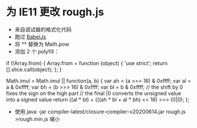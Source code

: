 # 为 IE11 更改 rough.js

- 来自调试器的格式化代码
- 跑过 [BabelJs](https://babeljs.io/repl/#?browsers=defaults%2C%20not%20ie%2011%2C%20not%20ie_mob%2011&build=&builtIns=false&spec=false&loose=false&code_lz=DYUwLgBAtgngymATgSwHYHMIF4ICIDqAFgIZggBuIiuA3AFCiSwIoYCCiixM2EHXMAHQAzRAHsoEABTMkadAEp6AYzGoAzmNCDgYzDPhz2nbkvLFEEcQFd0hXsOuplYZGqkK6AbzoBIXNbqIBDqci60dH6Ozq5qEGBSYAA0ECAp6p6-Pr6-yMLSkABkhfE6IBhghJlZfjmqGpAA2qgpYgC6vGkQxLwAsqSEggAKAJIQAPQQAIwAHAAMEABUISmWOP2VgqrqUsQKKfbrA4LqaLtKtb5gImKIAKLEyoSJ2AB8l9k5vvWhEI1d6g6ODA9C-V0acyB0mCAFoIKgFEsrBA4VJ1CiIGJEct7ABqeEpMCNKZQqSw-HYiB46TouFYpGWfFiS4AX2qLL8HKiThcblQqUSmU-P0gwWBELaSUu6PFJNBvkQ4GsiH5G0G6gAjogEmrBAAHMQAdzJEox6glKQATIj8bqDcaQMSOnDzSSrQpMlzfNFeXEdslUukUgi_MK1L8xJ0nRiiW7Lj1xZCMY7IVKvmtMUiiUn8T1lrHJZdDvDoy6nWmcsheOak3DUBbLspePZljWOviq63y5dgLxI8sq3CW915YqwMr-b2APx_KSd5FwvMQZSIybAFJSfvLjHDxCriDADoALnh1mAwE5kW9PNi_NQiRSAKFtRF8N411AFUI8ry0n5AB4IAAZkRMcJwgABCKZ5VfYtGgAOWsKAACMqEEXo2AADQAfTgNgADE7mwkZ4IAFTuABxO4ACV0kLL4qxwf46PlRhtxwOZ5WEW5pDYsUIE41IIEA1AaFSXFcWqT5vnDSAZXif56K-XtxTJCB8SmREAFJ4TaeVcnyKREDRFJ1wgZADg9D5LgM6QFiwBzuhM8zTI9KwlRVTFnIsg8LjBZQJNZWoORyMDPKbHTLWwHApkvbkYj5LyAyfUNajC_kUw6f8jk2KBiAAD0SC0QglRFilSU1XhywYoDObNJRKyEypKR0SWE6rBDywqC3SJ1moqtqqogXVavvHqSpJT0rx9W8nOS9JnzqWS3xwE02rhAtKTRU04UyxFUUymNSqRbb1oGto_IVDz-Xsxz-RnBYT35V4BIgGcpggE9LTi68EriYz5pWClUqWhpkRwYgH0DEJ9iLXhIcBhEK1yeHnJaeJYa-JsIbRx9LvS5EIMc-xyqrImcCbAAfSnpAgqQFnJ5FqcgsQofUPHEWZqQ6YZ4mIGZiDWYDdGQDcrmecgxyqwF1n2fiYMxZpiXGappXZcfBWPSs3wvRmxLnhSmpQd-fkmLmFJU0uSMOpsVAABM0UEEgnmVEA2AwUB1IgABOOZLsjcqEi6dGsRg5aEwgPX3GSqTG2W-TGkEJOwD06UJUEAArMQzlwJJcERRnzXUMovwxElM-z-9c_ziByuLvVAmeRo22KluSQu_TX1Nv5U4Ywz0Trkv0EqCAXutaywTYyAcBAJ3HkIV2KOIPV9KuYTXvKl4cAAFiRWfQnEABrEB8GQO3Kn2eI-mOLqocETTV9fa2e9X7jLCkKfeEEyBAOLz9h_sHCaC8QJLVByNJY2opqyNBTsjL43dzSQA0r3MEv41odEZvWSaNkjZghkmDaew0b5nFag1LBHccG-DEPqRuUhKEQK-DAUaJ5kiUN8EwgqJ4RoFXQcGPqcCvj5RYdFGe0YZyHSeg2PBlZ1C6D1CAE8Uh6y1gqk1CYf5SznTAV8NkOCQo6Jsmg6hmhtRSChqLN4pQmFoHXrPax90UQfRYYIexo9UguNGm9aYn1Sj5VsYIPxM4YRON8W42egTvHOI4X4hyM8PEFS8Y9Ao8S_G7RSfuXUxBkL-hScmdJl9BZDwvu5ccnlRI2TYhHRoSl0x9nTvY1-PEpBiWIEU-wzNqH_0qDQbRDCjFtO0bgye4Ar44GCavHIb9eIjP4oJYIgFOnlAAbXEodMxCKQ8TYl6e4xIgFAaM1IEyqEnD1MAZAygQD00JF7TSNx7jzy3u8aRDCcitIbuoZ4bCXk5HUCeRAAivggDtugBR8Q2G6OkRCsE-i-7SAjq04QyBgBkABpYum1wgUgtydlKwHoUitJMQkcxiIsAvQxcC8JIj3GYspQ9HxiRBA0oCXkpl-UMnHCyTk1lLKKUBLxd0NpbjNKUKmR_EZhDv7r1aV078V9cQ4HHs8thr5-JIOmEc2yakhrSqWcU5CipiCHw1a-eSxAYFtEZRSgFORn5mpABamlGrUA0I-VIRobDfCNF1LbB2xc2WrBqXgr1xwfWbj5QGthF1KEwtCupYE-K7kPCeGpUlOCXmz25XE7l-JIDLAzby5AsixDyL0domFMKCaoGCmSBao5rqZk3kHYMKQYRYhSFHe8AIFa1Gkk_Xg1T9Kzzfkm5408XrUPec8JOggwD8oSGIIMwMcgsl2M2lEWJL7EEvN8YAxB1DomQCDfBB9rAuFuIKHtlxKiFqdiAYA8iMxgGCrURF54hhaBgOgaOeNL3pnrde4u2FX3AHfcAT937UjslqEBpFIGP1frGhrEIvAoKx2UiM7uo68b6TQRkCeWNlqqsIDe-oqAQC8gwAAGTQCAf0CtV7d2dfUZQpAyRgIrfWiBYAYDyJPLgYDcBj5gCeLnGyxbfnxGI8XRU9sqDUbIzsEW7Hn2hXKHbOTNG6OQd_ZA5DTEUHeiaV3TE-RZ0hBdVO5OUnb33rQnbMQ1hkKgHkyAAA8nqRTEpirKLaOWEsJJvNOj86LS6V1Sn8nUCp_BZGKPoBc1pvD4C45g27gOy4uHBUvWFWCUVbFn7AMjL_NpYkxCgJsgw18EdzSRiAQZyshlLl7HXiBZcahXCoGsCACZr4MzN0aO0YqZr24TLQZcvcbiQJpsoSq981n1CnOQGAVzqARioBRUEX0GgoY7Moc6ydUhp2iz0TZDj4X4RRdqnbd9aAwCrdA-BxD2mkt_rO49k0kJTT4lIcdSYloNyZWjF9oLk11GKp1rUebZylsrbW1QDbt4tNYh08eyAEduGFQAKwpHvnvTceKbJwQM7ljDX8xIAVKDKsnZWvgQNfIxBSqBA3fHfI0JRNztIU91YQOraDjI-WUNjpOG7ys4NfIQnY_PWjFXWZNEbhlZ1TekSazobqAzrMhBda13dLkwKl-3ULXx0QvR6OVZ63QVlUgs3QpV0jfAGhuyw61dtC1gGIM4UFkXIWDJjeW9LhlBgyqFWA2nhHmwnFuESmOljrjO9CG7i5eTY-u_dwoTqy9HmlHt2tg3aDHvTvVxdfmNN97EeEAkS-eehd9SL-4g0eoPCPkFTizSJTwIAc6mfa7a27vwYg_SGc_XjwvxssrpiBfBeMr120JnVS6vE6gRxXZ68_5c7Lkv-VEAwfPf8stVL5p7W9WCMgurVxrOXa77d1A92ENQwRBbt5tCQzQpsgTLdBiXtt7P53yul_r998RAPu0D4tUipiFMoLuvutuCAPlGQPbAekesBn_o9kdtvmFp_jejBm-r3sgSkBBH7KAX4OAXuuiL2NAbAXbPAbgogdgcSsjqPpJhgdQWBjfjHHAt3K5shBnORtcMQcgOgPeOViyBrCLngs7AvIqO7OgKACeLPGIa7JIZ7PiL7CdpjF8M_O3pgXBswRBgiPpATMXOJtWIIOJlsGoCxvOsYR5pfJ7uDrYUQZAdYEeiKIgKemAOegrqge3oQHeg-u-FFkwQ9rQagfQVhkJDgBwVwS4IILwfwdbuAkIYGPhnUMqJQAgCAHqAAMIOZrYnjbxwJyESEeygrmwv4OZ2AKYSaxQ6Ieh6H_rWb2ZgDqDLbxbOQoG2G-ANFNGoAtEBiJZDLGb6b6R5ZGEFEgBLwrxWzrwLCbzPy7ytgnBIBiDHynznxVCtDXy5Q8ILoQD3yhaVJGHAb4AgB8GEAgjxhTEW67BGEHxLEnxnwjy_ahY9Z9jqLbz6SiqwQmYYxJEo4HKXJrE4L06QCTALqi4bGDAXJIpzj7TTACIqRXxwhNjLCgl4LWC8BSCEBeY5hUhBZqK_YYiRiTB5E4L5AdSjQYleZug4kBay42Tz4HKSqATKBiRgDU406i6h44D5D4i9g5pIgomiGzY3reG2aICCBcD2yubCDCBBBgCnyVDURu4gpSBolwj_IQBon4jqkZAApAnWYikPrilu52xSkyngDymECKkYCXLkjqlH5WALQArYwMHFwGloR3pnIeb_EpA-TED4q1o4J7a0LTrKCWF9HLpBQf6eRcY8agr8awaCbgAiZwLiZPSRm2FgEQHojCBOGyQuFnoAxoY5BeE-FUB-ERmTKwZIFBH9HxzNjEq1FnYxm8Z4ACZCbJliYeYsL1F7reF2wuatHKYVkdG9lAoDm9FFm_EIKCB2y9mmmykXEziunzyLzLyLkQBzHmY3HLH3H2AnjLkuyKjjE-LFyzkfLzngAplGFnmEDHmAQLBLlzyHljFrn3leKbnFzbl3GrEnlPniEvl6i_k3njFwKz6Nlt6JoPJjo_HPEzyCgCLFi6jCC6DnqWCTBs5Mj454L05GRew1ZUgnT8iYX7iWirxsTOn1Rwks5ygj6VQHimibwUV-bwn1QG6vhokdSkBu5mLACaLKDV7oW8UqL8VNQG70kSosnryyqsmSQiE75gyqqEV4WqFggZj2ktCUJwQiXthCTLC6jbAqk2jmRIj6ViA7DWCXz8VtRfYmXHCnD3gWVezzi6j2WGVM6-DwmNDaVeyWB6XHAGWOUdi2WbABWWWA7Ih-WbCuWBXGWRXqhnAWUn4P6urTolmikzkOZOYgAubuY7CYmpjUkNRCVFV-YZBlqsiboEE7rEEQB6i5kND5luGFnI5pW-HAj-FVk0Exx0F1lxKjF3mvQzibn7yLE7k_kyF_mrl6hsGdCCAABefBc1xA6AF5P8g1yGE1C16AS1K10pspV5OAoR_EER3B0R-6fBAhYIXgCRaQclXw_Vy8-5XsVa0KNRlwBMzZcZbZSZhAomYIqZLp81i1y1LR2xSm6Z-iW1O1PRi6T-tZYMz8aWUZ_I1ww6UFbwMF4cKus6AiGY3q2RDsPQ6FUUrYb1wykAxYlFgJ1FdW-VHQL0yADFJQGJNNPpLOTUj8y0zpmSyeZijNZ0mJIO6FjNKidNZNXw4lpOV8gEiALJbJqBum_EJNV8rYAKEcytLwGklI7MlCeNdlWoCQytdoRozk1oKlDE_adNXswQcVphOwK4Bw4VNtRCUVZwK47lnlVtuYwVEJZlUgDthVXsS4LlbtCg7lHFfwItOlvlLtvt9tXsuoowrxl8_N0dPtJwbtCdxwSdRJYdEyE6wZVmwppZYp9mjmzmNGuVc4xUqdKQ1gxU9dVJSMOxRdrpJdGV5d2VldHmKpDdzFxUvFTd2s7-y6l8zIFZYBy0dsvA11oI9h6I6A9VJ6BZF6nhc2IAQK5Z7RZGMBHgyOBM7eQQm9M4UgJNywQEH0QCtcBQ69m9HUyAUAZ4Ug28MwloAA7FMISLfXbFrKDksOfSEt6saRIHvRPYQctL0DPbUGwCeG_RWMQLAxWBkSeAAGwVjKCoMVgAASJ4n9tQhAuDFYlGX0FYwAJDtQvQ5DOQUAVDvgAAirkRWBqIw7UHACwz8uw74KRLQ2ALQwAGqEO1DkCCM5AABaJ4JROQc1EjnI9A8Um2EAh8QRnwB9M6sZVKIAP0HaEAyEq9YYCl_aNS8kHaq9CtM2OAZGhofAJgMAjS78EyuAuAkswIPSgJ8uaewmzw4wAAem6hAAADpgD-OID-MtBtCSTjBuSELXDqCOYHxSDUQgDoB3D5R6iCAAAkUwAyEyd6QQ5k7jeUnjUgPjbqxAbAygGRhAWDwAlGUAvQGodD6gCApE5AfDc1ojF0kTiIjos8MqUIDC3GLZkjYIZAMBJ4iTyTqTGTVROi1ywIJwcTSACTSTKTaTmT2TNkuTmjV1bjtM1whTyaJTbqMIuIbQU4EIMI3s4TUg_jggFzVziwCgU4lMjQJzZztz9z4TCgbqIAdwvmbz5zcwlzXzU4CgXTrenkSNYIPTbS_TlCgzoKeD0iozvDeATj-IeoFgQQ-EugrGEzqz0z3uczpQsT2SSz-LUz6zMq5Vql9aMLfTUDeCCLtDXwKLfGuAJ2j4rIgorEJOOAuAAAQq5gACJ_U2pfzIxVaD5cRNJiQQRKN-mb5KCTlsQZicTJa_CE44aGSCsitOOxJLoK1oK4C9BOOMytIosW64BQBmuOQWtkGgT1q6MmvmxzDosYyryla4irB9CND2swFkLwwzpkHpm-BbOKOrrTAAHgzDTNBD6bgSQ-vrB-vBsBvBhBsouhZoJrI-XL4DKIiVDiBWOWMQB3CcDnq4BDADAQCzmu6pCybT0fIR75zvFNKfw4BiCSULI-Vy2yXsnyW_D8SII86GTys1pRsFuEBFvwggBWNlviDGSVsWDECSCoBiCo6ngoRUB8bPVezVzW2puzqryYkB5c5Qi4izwouhvGsdZbvUCSzxCxliD5C9BxuTvTslvzsVsCvECNtJNQDlCovuu6GY0EKMtgjHwwBPQCK1sINUgnaryzz7Y42Zgb7qlSvtApAmv6t3SXHdy4CUb5xYc2tUr8ibz4fAD5wQ1pR0taM3iJQwB6O1B8QSvSisfwLsfiuL4vhY2DEvpGayQ_GQd_JwKwcniECshfFmbqCGiLZPDSB7h0F7rBDYdHg2TJWfI7N4LCd4CmswdcUniJxJzc4qEpDMQhBQiEBmchyWerz6ogCGqdzKd4A2tqfQtxo4kFXogb6C0NQadxEK2-A6fYf6eu6GcAhtCmcrTQzPzqB2cGpGqNjOcEe4BudfD-d3U5DBeEehdwdGdOyRevVmcRfNjxcOeJdYzJeUdpc5BH6HWtwee-cJr7aZdBcgBQd4A5c4Jid_ARcqFleOdJd5O4AZGpfqdW6tfBeje5eGfTomdFdhE4nbwNTySYkY51b2eDeVfDfKBjf9sEZgeHVp71634kovT8iRReJqrojCJfYG4ZdacQftd8bTfdcGdgoLeqqNDLfpAs7rcDeHyhssbDd0N7fpcTePdfDBeg8zd_BzeFfVGPjNiNCWgrfI9AQbcJdOfDcahg9DK_GEI1Tp6neWIXeb5Xdew3dyqQarwPf7dQ_Pd4Aw9vdhcfeI-LdEio-_figY8A9A_JdsB4--B0-BfBeC-w_5fzfs_8Rrdo_1coOY_lfY8qfEBC91c4nre_c-eNAK_Ne0KTeM-4Di8s95d02O1UmYlc84kY-O0_fQyAj9c2SbcVd1DJdYNC8i_49tcde4Du8S_w9Rcy8SgA_K94C_U1dhuNeDYQ_09ZeG9-8m_hcI-j0h9Dcqd8Me8x-i-G8Z_-_GfJ86zWHI-Qip_bcqfkBC_ef1cFWe8MLBe5-J9_AO-vWl-u_DdwCZ8teQ9x8-8d958FeB_I9W-reNC89O9Y9p94DqB48h6HeW55QnfCxndviXczjXc-Jqqiy09Z9e_Bd9-N9Pqfcs7D8s5j9gjO_8_DekSd_6_d_e98bX_99S-j1I_V9y-FWt_fDJdgBq9R9edR9Ula-OCYLo_0b7mdm-1RT_sDxU6iM8e0AvAHNRv6uoDePvWARLwL5shX-BIPTJiCiyv46Of0fkFACY6K1DGvLOSLwEcbIxu4wzKhJx2F70C1WyMYsLQPpzqtJkAnBoEJ0Z4C4bIPXC8Doik6TkZOcnewP7WDwj5kuprCPmGx35e97-unMVmCB675dDwpaazq0ChBmQ_WAaXgMAAmTO9H4yXUbjIKQ6387-CgkbkoK-AqDp0agvBJgOi68U7ez8XiprwIo4BeKVvenLxTP7n8J-_kZLoR1MFyCXk2XawTkFsFJx7BC3ZoJoL0EGCAhZfPAO7xkHdxiqjeLvhYPCEAoVBNnUtIkKV6SDhuGfGQa4OKhmDkBeCMIYby67SI8hmggoTgkMHFCVOHfCPgwnbYCQ1apOHBFYKpTohmYuADvgMK8Rbw3w-INnEOE3QvFJh-FZAG5EUSEJ0YEcNtLXnMGx8e-L3CISOVZ665ugE-GIez2LAZDjKngvzOkJR4NRyhfgr4Bf2fyBCr-QvCrMtH2HEAtBEyVVvQKxi9C8EuAUHqMKGHX9RhJ9DMERT_A7hLKsw6QPMMWEKdeA6MZ0qHA5JgwI64IjWpYDrD7ggIAKUkqh3J7LB_aBJbEQCkArAgvYGImMCSMoTT0IYFIk6E2EXDYicmoQyhFNx2EqDrA7aFINNRraEh8UBfQvgcF4Dql6cAuaLmrnhiFDDUJ2VoUz2eEojfg-wuWIq0QBaCUgzpdESdEgBYj1EOIjUtCI1q0hMQJIyOPDHpGEidR3QU0WSORD4gjRGIcbJMCAgsishmwywa93qHvcvKddbkbVX9JWBBRjgymmzRwByxu4irZ-LLWaEJdZRjwlToLw6GKjIAhCTJNkg_ilQAU8kNMTsEHqa5KEEcLwe5QzC-D3KJw77u5R8GNBNe02PQTrxPxoJbo5I5mE2JhjrCqh2Qw3p6LwQNDMQPpDUf2OXBBiK8vAHyM_GZI4Jw2ueZxsZQ6QziVwiuPBEMCUStBBx4o3ogGPVJVBIKyaKQCYw8LVC2ElQzTjbltzsjrUuwuDofy9zRp-U3cMcbwGUDHY8E9wkem3xgFC9ZBbowLpYLQE0jvRw49NhDHWI4BEAobeSE-OHIExtmusejnEGNCAxEsKjetDAnToGUMgyYdOq5R1Iq1Y6Gde8BhJsq210JYdAgQo2XGIS102xVUQcDXGLRfi8JFUiKJSCJ0xgywNEpMFmB-x5Q5gSwNYHIFmj9MyMW0bQNpHdDLgmADiMjEgbcd6s0gFcI0F5F2wUg6AFiVCAnG1dgAQQZHPsPtS8AEJSGGEMAEvjNxgwUIY0OGJbTGTO4y0DMC8BdAkU4EzpNSLqN-xDERkEdGOmhRhH8kjKSJbcOhSXB7B9IaJLLJcQjouUDahldYosBwBcjzcsUjUk8WWh4itwApLLuaOWB-kneDgJEIfAxD5Blg_kxkYowZAMg4EPALkkiGKlex8pywLyXAkkCrRDgUsLxMEh8Qt5bamoUxDmKkDIR1EMAcWr4EknQB-S1U9RD0EmHXdHJw0XgJIGWAwglw3kyMJMPUozTbRmSVypi0QDYtcWRKFycNH3B7AZ0YgfCMgHyhAopA3sLWCkDEmbSzg203aWIFYxmJ-QcIXoEdNTxuEzpF0h2NdLnTrxMAm8DadnTGBwg9QRfQCEDOZp3TQZGIH-jyIuLAzeARtOGRi0vjT03ym8MSajM2BJ18QCM4yuVEAovRp6yMmEAqnTqjACkVYcqNPReiAVsZKISmbbWplRY2I-UnANPXBk_hDIvUw-IiCyyWgFgrMsYJxPmCTkxcvAZSZs2rD5EER-kMSbTJKD0zaqXiQChpGFlUyxZ0weYEiBCQazpgWs0Weoi4lIhgk7aXgMuPkiYAmQaEv2oTO7iQNvaXUs4ITK6BWc-xBwh0t0Jch_BlJ8sCAKpOGhRphynMmthiAmK6Z-pHUAyhDORiVS8JW0lSk1LwkGUEZlwGJEnLdkqVyA4JGdNxXym51kYrmXgLvGdFjTlg5AZGHADLl6ikQS4auZcEoz9pkoNSUiK3K9ilzlgMAJHnCFrnLBkINSMYExG84QBu5EAfKOm37lIgoANSNgP2nDEoI0EpEU0CzIgCUYdoEAVeQVVXltR15m8s6HvIagrgIW_IRoKRBSAjAUgbAC1MxlYzCBLo0kPERfKvk3y75ZhB-clLn5QtDM78FjoviEiARhAxWISBvkmyx96CxoYQIpGKgwL7UzFc2r4G7jQL_gNyXzAVXgXoLEFAiZ-KgvtKo84FaC-0b5ipLWSbI1wfbH1i84XDAsVJcfJiCdChzhyaBTyNeJCiT0wYWclRsaVWonh9xP6VAgTHwA1khCaUXhXtXNKLZLSSpUFAIvt6TkCYdwcxAtGCgVgPSyAL0vwrgk4EgYIcSWbx23m4wTR4FTyCMBUVezjp4mcAGotqBl0sqOVLspHB0UWLLJJo_evWjmquKqJuBfAhPTka_QFG5AbxdgKRy4IPqV6WMnxkxaVAlBANLxZRNCVQZwc8jWaK5lcX0SBiBQGvNUlTyU5ag04seAYoRpkDLg9JWZEvhEhr5xIkkTEFbmnQJLYFBVIkAgqpItLsFzS4hdMFIUrchp0Ei3AXRSpJxGlb07pcVCJCjKaSDUeqOMspK9KVKn1aJQMGsEA1x6w5fRATCigGsHEwSmZZ0o-xtLcS0y4HL0s-gtUoleAGJb9WRgA0QCYDVJYlDgAhL9FR6AmPIraLSQCY6SgMHgUEU6w3UlwXSTUlQn4g5YB-QFddyR74hGcyMXSc9QR7XCpoDyuIJRmUbMcRk8kdJlDA-iEiPo-IQQMrVng2ByitGHCVvwKWjtZ4seLJKAF6BnhXALAW4sUpNi8AsVAYLJhjhOh4qdiloQleKTKKEAKil8fcRIIHYL5x5nBU6jEUuo04EiR7TZkaXtgSBkAc1MsjgHIDZxp65sElhvTJnM194uq98CcENVa1V40E7liFn0jyRi498hIHDQ2WcZIlLZXAFcriVOKbCHC6aDoqMWITMlu-fOd1MNraysJUUqQMbQQmg53QWdTYPaDUi_Z3QJFLClxzwm3wbVKREAGkUyLZFeiWwdNZmqyJOBgSScqKcLL9hIgkY5xdeaxPUSdt0VkAPWpsE5QvBHizA_OU2uCCPEw4YMenJfXMzKB01Z0sAO1nQB1ozsjIHACIpjo-QcJeICdSzQHCOlkcaAZQIqAA45EDh71IRA6XeodcJO9ywJbNHMWJKn8-jJUdRKhAaglEggZdausA78joYzqRAFPPhDile5sJF9TepABrrc0pbA7J_V_WCA8i76nCSBsuhfCcAFETcMGDPBmQMgvM2mKeULQ0qQAdK5FMgEZXHxmVTQIAjgEvXOpP136-9cHHFLPrH1b6jlRbEdLm4INUG08OeADK1JQJphZwKxj2B4DHVgKUIA_VIBAoL8EmbKWoS9K8MfizLS5cspTJOKwJI9T1civ5BsBnlq472VuJ9J-qwYFFZGPCS6x1qDRnFdMeiBbVlK216Y_kJ2tqCak51ggOYDio1IqbLZG-ERZZus3CAVNAk20elLEnEAZW9jNWfeR6RqyN8uMwYKMFukedAtwwEYPKG5lqyx4wa5GVJIjlVrQZl0V8CNLC051zIuaxAKkTIBZrC10k_OeSUwDxrpAUWiGaDhUrhz8IYagcQeF9GRweRt0lIP-oWHwbuYyAGckhqyqoaGVo1D5RqxTG8AqtvQGrWZHinOb_RfI6YIICxzmRQsh8epcnGSWsL-QlgTePYBnDzb9sDS_2qZA1Few0SxEv2vHIPBexCp2c-8MdoWET4vF4osyE2HxAHa05Dsy-LyTNGuz7whMhYYiBPCbbzB0kYtHxjORkZSIYgJQSoNu0I8xFqBAHXgCB0gAQdYO70fdoNGHadgx217WdpDoXbSJo9VQtJFE0urxNVsJxYD33XaNsIaK3TAnGXnuNqWPVFLLNS6hWl7MUACoqtRry0C6B8zfJbCk3BuIt8ECeuBsK94w7rWYgSgBEJUF7KdKIipTISDmVexZdeMDAWJTbYjII4wCHoAshaT7IhdHYwLqLrh0I6JeRId4Z9ggBK7IM8us3dZQt0rjIMKu6jqpibJOqvqVZInYJokweqyJs0DIpTuW3OLCBNZaSGxHkio0Ey3GT2EMNGIRBedEEO2M3ELwiDPGNIUVckNwBQ1lqn4hPYCBrxSAc9UIEtsoDYwG5fALQ-MXgBXVmV1AMIEgJ42z2J689BehEbOwPAl7pRLvd8XgE6IN7c9XMZvRY1b3WB29MYooRXtwA3kgUvejoP3sb2D6rGwgEfS-KSFd6M9wNdAEZJozT6m9c-mdlY3ryWrR9W3dPTHoj7qZhAxAelTIPki4AY9t0xvbPtz3z7zIJe0NgTAL3VougbKEQJ1W0LIEkVB6xKMKxIEB7rgEpFnSqrLJcwwDwDWqKqrBGt70ADKI-tPRbFzpFVEB-A4IB3rl4fdiUZRcet4DZZkJZ2aTAKoqLlqTowBjCYSPJBmYc0AB7RiIsQlEH6JSiqQDCADC-q8DcQBJUhjcXUSUMxBnjmDAzA9AZw1CalV1vpXobetZ088D4kkOdbaVMhjDbdXuq8BqICmr2b8sggPwKVCnR1mdm_AiHfg9OLQ8esU26G8C-MetL7RY0JAFhPB_kBYf4M-KlNqmzVvnNjVWi5Y1oaNYMFjXkh0Y1oZGPTkimmIqgAk50tBBfCjj14parxCEirAvQMccwB8jsV3gngYQlmqzSg3yMzAkQVYDSASqAhlGgIbxbTfCWoRM7YDbOyRZABbGsQkQvYZYFMHSNuISYzNeElWE4ncTTDkACOr2HjWGacABKr2OMeWDAHkROQNiG5sEDIQjQ8gfkmnnyjM6JA9Rs0j-qmGQZQc6R5GGJOoSLHZOGAFY7UaVWs7SV7Oy0WaBIrpH5QtokRbyO2IB0xJIigOS8eS3LQRp1SfLatGX4iL4pnx5GOHI8CWIRFZkT46OvAgm5malgGcOgBj7_a9QfGKAOLpACI69haqXoA3jAXDQPAkO77UHKRPE7UT6JzE3lzVQQnFNAde0tSa9nu1go_KeE8SayHIm-MyEftVlvh2g6Dj3ow2WqjRBUikQ3JfExjOtpewdjFiZYKKZxOXwBTFomkMKZlMJ1cT09GyvaKUq7RKQsp3E2PLlPptbQBJpkz4kRNsnSTeATk-muN2XAVBCpyYcaLMwqn8QSjcUxqYhHamRTtU3E_aYJFKmNoOp7026bxMa1Rl0ps0S6b1NBnDTEbHHUKKDnOGIAbK_g54cgCpYUEQZV1DAixIy7x2OEmZbbpEVPhNcL6qhdLsV15nL4BZ3M8Wcuj0l8sJWdeB-C5wlZ9kmZpuESAGzYkizVGzsz0orO1mQJjkZs6XCvqm4rc2ZrszWd7OD5wqPZmGBQmd3gRIN6MDrPRphiJnIN3B3BFkpHMAIblpSuSWzhegQL4avwWfHAgzC9q013J0iCcTAAVF9Igyk8fj1F1omJdonb0QWFmVTLk-bIVtv_JmREH185PESLsnlqz9fgYexSLTzXlN9W4TC_FNGFHnm7cK-YLpQFhUQx12ltWH7BADQYTQdKaFhSPaSmWOiswaC3C0LXwt-crhrcjCxgqIvYWmlzoCKiRYpGMX9wBF9pcgnCrEWWl_ZtUhRYIU9KuLtFjHvRdIuMX5dUlxC3Uu_EMJRdVp287ybAFDZpL3QE5UhcIU18rhfmM1Bj0Gyj8eljut8aNgtxbLHIvTLnGnt0zi5Vj6xy4_ulWqesd-illE7Dpow2mex3ow6PiGYNUbSEFZicqZfWW1Bw2QEUjmMOfNxF2TLnck3yaxNHL5dv5pk60BJOCaOTXJygN5ciFfnkrCkKZfLp0vHLCFhykq8VZMtMmiTllixgMoW3zUioH2fZT0pSsaXvzVJMqtCc8jj1YJhAiAJessOWLVglkJepAHpy_HGwhjDTbwAc0zaqgGIatW5JfATmRFirBa-6cEDexKDqOj-FSJSBrXLIlPCY9teRJYSzgvYAM4ub_nTJ61CQ5EIBDS1jAeSGIRzWJHHXfFgiy0QhI0EOtUgjK6le2TsD3AHXI2G15DHbPe1GQ866WK3Ch1DLIcltBMBG7Ql-tg2Abu7Xa69qesTHOV9Uy-H9fBtjytwWOva5qZNn4q8buKEsyjazOE2Mb-K72IUeWD8gsbPlAm-jeOuM3mbmYKG69r3A03VrnNza6dbfBs3KbDIDm-taMpjytrlc87WTZ2JU2BbJk8UcgEK59WFGVWoa9RJGtUgVNY19iObn8t_rbNPYQ8x5SFueyFhEpxmztae3x0AzoN62zLZOvy3SbJU2dNdfpIRxmS5uHFLLWNvAhEQwAK2ypttti2Hb5wZ2-HdBV4Vzr94PYNdYJih2qFgN3ayDYhu82FbKt0yBOfTtR3M7xNhO9DZLOQazIa5syE4ZSWAG4gGcbQ7rZ9lVBDbE1mpM6UaBE81jdRq4w0Zrz_qMSDl7u85d7vMwW8-KvwWxE8raqS-AxnTZbikMqG0NahpIz4lIr8dALkAPEYJHyCAR-JkcfZK2PyAzh2t5pzK_FY_O2nvRiAYqNffbgmmTwJ9v7RabF0X2bBV983SIu0qWRVgc5_2sVCqCEnTI_aFaXbv4rCAGoaxY26A8aDgPLIDUR-x2Liu4BlLOV1S2_axMVmwHEDy-HSb_uwP_rWvaB_g8gfgjP7MD7B6ZAHpMKmT3V_kIehrvaN4IIBgmPlxTiJnRG_ugmOGqausXMoUa20McB8OaJSE7oRM3QwyWG3u4HDp8K1tbF34CYHDmOAJOfhmJ6oyYY6ISLbDqO1EU04R9Xk0d6PJo-4cpEuZ6sFaeE2qkaGcH_UboUgijlIFgzzOtBtYmt2aI4-3MkHwI2Z7Eu9lYusUkQcsAsJKaCsbR9HFnRM3w2eWpnMwdV5mFCzQTvLbLvxaC_aUth4Ju4PF7pbgpZwiWBEEcTJ7cI8ojIMwkVlm1vOVpaPFwwfF_EsFAlkURkxYUp_5lYsVPNE6l49rU6pD1PxrvAJpwXgxDK0zUKiNsKvE7A4BkA3To23080SDPNEroOrMjc6fijLAgEZWfCPGeXx7ATJS4sWADqMh4OOiYlMviw04DMnM93nYsi_BJOriHbfrIKlqxJsgYERhIBw9VG_0wp5UGK-GRhThsvnoWGKwU-YX6Itm9OllWMaxzqccnXsNJ4xvYvIJ5Z4oXJ4Yihf4gbeI-XgI45okUg4E8JRx8puxc2QI6jj62wrDgR4jHHt20lzZFtGOPRtVL5QRi73ENaKQ-kSJzoOXB-i7YDUbVXLDWFsuA5vI-Kerco1Awwl7RXiUptoe4CGH3qgVpw_rSYQoY2qvc5UEEWuPEoirnW9E9WE5Kakj6RSK2vFDGiaKsxkZGwORgxGvNt16LqRbJzL5qlEkOGr2k5IQBxHEyhqFuNCzBAGalxenF0E1FI360zz6Em4gcRSBNXSGZHf-pWGXwI3HLvRfijhG7BBUzMfzpnf85VBKqMr_qwAClzEvAe-DNqQmz30zB51aCq8ARRs9RVrsVBQMAXohtdIQNktJEicBgmnYK7tFBPrQDwSgRudaoq_RjarnUMqBaD4heqcLfgAAaUoFrsyMse-ehAAACqY1xqu4UnLt5z9l-5FO5gRzgdqGBURy5sdlIssFQ5B0lSIzuFLGMAF7n5L1r4wABidI26zgRfkVilQG998GtP3mKiEjJyQOsWzDqTwW1iF_5DzU5aC16672GS4j0wBpCYfFcoqGsGHFjidgVFhbIJwIe3YRRbI9vCRb3VMP4xbI3h7yvnkGjRHz8x8kI-OI4Eme3alsfI82QUDv7kfBIGQg0Z4ItGMgHbDgDkB0AVbSoBJigiidlDKG1Q3e70PCf1AyG7rbIaPggB5DZDPQ6yC_okY1AiKEaY0cpgfA5V1meoOp8sK7vG09REABfvpU7u-QYe6zNhCFi6e1PfBAzxZ-Hr6I48rgJsJYzgC6rQGQyLh8cGQpiBz0QDC42CeWBn1gI2WdotZ9MafL_0XiE6lEWlUBdrqKn08iZ63dLY9QCOQkESY3epezPGXiz1FmwgOxtz3njjYbhIAtlWEYIWUhJmCBxPA0xaBHE9WZg5fTP27_L-GCd0eUaMDdk5_k6s-swZjpjlGlZ4di4A4ducP4LsrcPYCk7ib9jS4CVKgBevoLjdsCAG945Lz01gnLwCeVDXgpfuOFD_vPBJO-0TEHBECoEQgqgY4KoNJCrxMwqLvyUeFTZDqy4BNAZyO2DhwhjHfgACAWD8EBnBil9sFO6iXCOB-0I_dYPocsN4FRfkZx078qBD9dSQONCY3xUIt6KKTf0OS2jRV6RW9fWwY_XjAoN_Nq9ZA0xYUiMYr2BwJ6cR6pDNLe1ZHfgM2iY1h97PjfeBUAmSPW0UC70F6f0MaW2GXAATJi4CLSgYgXE1WArc4ZdomGy0nBBkfzwP3e1s4_cauPfGxN6FlfwLE5PCPi3Er7nDC-UOaPqQLgDx9BBsf834csoGQCIBwClyY9Sc_ULWYLfjvmb-GO1_1pjEFX_iLgFt_2_QAk3tZfojh0WB-PR1E55Z5J9sZTFI3jAmN7D-IAI_k3xoN8twL_qMgvSqLBYGL063NxQh0a4T7MNClAMrMAEv5G2-TxeA8m_P0pt8UubDvuFUmL99Z86t2fX3qlO1u58A_ekyYmNrX5m8hwAx1h5raXrFLi_-Wkv2JRqKtyKcHhmkvJrTeeDvLYaimt56By8PxpqaM8SZ9zQ5R6bytVFXTYpnK2PwPODmqzdVNWAvaL_B2K_8sDMg7Zyac99KZMilF0lZWBo3zYiHM1-nWJdmolp4yEWnSQYgoUv_5wym8BHTaqeIk9ZsUy0LaJ7iYAfuBik2Vhmrge2ajBwW2HAhvYHIe9j_BckklBvhladsBObUg_kqZT-gKdF7CtGCtl7YG47-mQFewFAf5R-0j8mzQvWUNo_IlmpAVQrW2JZn7oBy8_sugN2AYl9px-GWvD6MwiPiUDL-H8FWajeZvrn6TeatktpoBwev1qnOG3qLAzUQkmJi8AqKhORM-jsMBgW4xcKYHSBFuBW6jwOAKeb485jBAB5u7yl_B9-eCPQQVucuEqaAQLWIWxGge-qWzlsi7AvJoB0AIEAU0xAJQDdAkAKAB7oKYlOwb0tVD_jFwLbP37pmngVICRWBrBhLtmUgEw6sUKQHkH8IEAIUGo8l8CUEXQpeiC6HiSuL1TD40iHrqjosyhzQioauuKrAI8yJzhfg4FrUoNBRUPag4OVKNYFjmvbnDaKQper8SI07lAwIxQyYEcg5BTDm2BDSEtK0EHIwCGqhRQRWJTggIfbNUE1BBjGGLmoGqP05MQfDudDXCyFr1yoWS4IggdKrFtcGoSuFniT4Wj4Hxb3BaqGRaLgATg8FjK1FrryMKqPIvLXemFkRZvBjFhiBvBHFnhYEWNwbxa26VxF2ApwbTl8HrBoluoh_B6yBJYoW7wRpYwhPwdPjBgVuDLjnBVvBiHMKC_m-Kw-L1Ic4oc7RhuDcqZBrYCCqpKomqrw73loAc-Awr97_ensDOA5BFOk-BEmOQX7oChb-t266-txPr7jm-2GsKm-_vumqTe6MH0T6IBoH_oaBB3FBal-ggJF46BNkKW76B4RFDC6GcGu9RihpgZvBshn3pz7mBMHjyGlmtCBToTkgoVbh-6jodYTihx8JKElAOQTKGKBLqtgQKhqisORXKaoVTqah2oebRpBTfhBBmYB9L6Guqa6MaGss6JJp5osqeIqCnIjwJcjjAoTOMDByTjPnDik6RLugXIxTBwb-MGQLmFYcMIAWHphxYZci4A4wGiAVh6AJN75h38hGAHEsGFaxIAbuPNgWAgHLaxhiv3mYHDh0gaBTXEvWgj5beOABBB0wn5A_QLYiKOYSJQg8KcBQAi4ecikAiUIBCaQCLoHqbYEjnfxZKxAoxy6Ms6Emr_U2Aaa5rePcACi9Y09mWJXhvxDhRnc9CGwinspcENC7w5UP5zToebp7IhYwovpjRoTpOiSvhp4thS4mOqKXAzEVuDT7UaPcIMg6wEyB8SCcEEU9wdcVXl6Ks82zA4JfEd-MnrycpjO6LwCqnMqi4mvWKcGkIfnHP7jBZeivrp6wQmwjIAUEfnYVCTCnRHl6bgcYKfiR5hBAfhACEhHyCdlkGyB4M4GajQRyyLVg-I0Yrbi-AgRqjaUUhVtPhCRMaPdRsRBVNRGbObEVbyOgGPCWYKRWZo6B28joOtzXWy-mPrcRw3LAIyClYKxFUK19gVS32Kkc-KoIhkMXoFIGEgTC1qbgctCeUJ-KhFgcz7O4q7BYqotxyuRgZQjWWMESUCp2tCLz4sKsPgILUhTWj6xDUGIB-QZ064WchLhW4XECKI9IfyqMhQqmf5N-YrkeY2qrHux6ceQKDx58eAwLL4vCP8ifiDAaNMmhigZKA1aARU_OyGd-WQVyE8-XiHyFswcIkKEjRNLIv7BArUbcAjojyD8QWhHIf1E9-tocNGOhY7s6HjRFVBIGwm8IjODTR9yMmjQUsfDkHp-EnjDDsYToftiJOm_nW7QAUgKeGCgF4TkCRhL_ojQPheTv2gPhdjPJJoRnYphG5C73FJrQoXxBhKERYggeJ8-Ugp-IvIUsjMG0Gg9hcZHuIyGgZzBcgsJFvmCVmwg9cYpAvxCmpKFnYBWkGEhGOCVSI5EeuclojRkxP9sNiUIr4hSFf8w3ExHSIOQdtpDOtFlSRUxVgMFj8opMTfZMKRyFxHp6JgouJhRyoopokuQ4iKKoxW2knD12G4l7ISx4ooqzdRVSPzgn49EeVyuR6ejZG7YDVl4psxSFvQrS43MTMJj4xsXfbkhAegMwXKhOjP44IANFSEsKK6K6HJeWoWN7xh2AkqG1A4mCDoR-UXj2BAW_LLHo4BP0WDDogwUdcDiYp3t9bXkXFKvBgxNIJYSuB4-u-YYmtkerwAABr0DpMXgPVAsgSZrnFOg-cRnECxDEQzEqcKDjya8RmcRkQ5xecQXEFgCRHXFXC-cc3EY8TcYXHLcrcYXHrcxcaXGWR6ekbqg66cR5wZxlGM3GQg3cY3EQAGcXGIsK0EjOgoAxAktpuEEflQGreHPMaqNEuri-5GqjXhZ414rXml7me4YLoF1BIcf7QxxwUbz4QIACnRr6CjHrJwp6DKAizJx6eq6ojxOAN8h2w3ZDeg-xYgH7E40bCF-T7k7oeob1BvWm-4EMW5JAm7k1qMBgngk7tGj9xx-unrT-4fFFF7uygr_EGEHmL7EDA8FMAniek7taivuu5Mx624CCeZimBzMEgmQoKCZ3qr631PXqfxgNMwmHRgYRSHBAUofFEw-AelSH6I7CZH7I4oerNTIe95hIENuG8MzTyQI1HJ5QJR_j8Q_xgNP_GAJ5tCAnuINCTTAkJjHrAmrE-5NB7ngiCU7qZkNVAACaK7q4TuEfyvjq6ebuOYBh6rsS4BZy7eCxioADiYIAgoYAFkSw4u9LgCWgX3goE3oIKIxit6i7mxhRYdsFwAISJzqqhbxgwjTCTW1XnvEdeGgIfHWYXicKy5e7XgjgN4uoZqHOJAFqHEdh18YiAJxYaK_EwUyXB_GBkJwBEGXIFeGAnchfvrO4YmnIfD4zguAD2EaA20gOG_kX5ASFw6CiUOFkJqxOkBgJLmMKy9kFuM6iykkyb2SOwX5PMkfIboUsk0YUyaR5bGeHDoDrJc5L3YjJvWssmEAq1EEmAYUScQCGgIOj4kos9umsKPqnHrcANJHekYLDc6CZ-KzJ9SbibOoy0UOzDhQwsHHqh4qnKHcmnPjEy--NeH6F_6oKScDgpnSRQDlAYgHbCd-fGLO7wGoOhMho-0SVcltYZBLcl4wBIYqChAjyR4DPJcovGTngiZCwk4I7eEIl4pG5tJovoCZO2RHUnCSHp8s1CbBhHEEiZcDk40xMzTTkoyQ8RKshIHUmUAepr95HJVgVvFHJJgbBhHJbocBhHJ7Oo2g7JZGBsnHJ-yRynngSqQ0ZVmTSYNFDhWiWiwipQybuQIirsUV5YpYgNcm4prBKUCEpTVA0mFe5yZcnWpOKbvQsG_LKilUAoOuu4LGSTGgB-xoWIFEah18WGTRx-weZiwc8cU_FERuCW_Gr6qcbxH7M6JiDq-OLwbSTSIgsavqVxCOrZHXAqEAtRUAGRNaaswVEcFhXCLwTbwVQJkdWLmRdwmXGkRQ8cmmqpPJumlaIc8XL7kpIGMsoaMajPIhXcv3miDZeYCV576IXiUHLlAVAKQDnoiinUTBJ5QFFiZJ2Sel65Jc6Wdjt4ISTOQrpJ8RoDsyPXlq4bxxPsXBbpcOr14SBG7tEnR23QAt7J4UhO7728VEn16ahW6Rj53py3lq4Xp9RFenwRb-O0Ru-BPmeY3hm6eUCMo54JopBA56SaEbp36RcnXpf6fogB-DvlE4bxLvgulMYdvshlO-X6Tegupm3tK7tESfoAk2JmgdH4npoGURkEJSjtBnoEp5FekgaUWCqGBE3VMX63RIGXthdU2GDRlsKsGRZLWEOfvb6iBSmoX7_WG8XqToZ0RIJl1-WLlEbcZ8fnRlwZV2uZBRY6gSxlAZWgRJmqZXGcjSA0eGQxlBhVGSRmApGmeRl7YhmTTxyZumfRn8ZYDATyEIt-kOoom4wOMCGgrmYICGgQEMYSIA6AOMClqcwOMDqAvHvO5ZkqQIfynqSAFYkAwRmcWRzYvHu-CuxISS3pWM4SW0T6IeGQeLOukaTEzgACSbeGMeKSbu4teGSeABZJbXqukWeeSWCAZOsWYiZGgZGIgDCsYgP2rfqNeCcb2YhoBlTNZd6vqEvqK6g5xkAdwKADfq8EHt4BguAC2HBpnAueZfEN8RUiBx98TGmiCR3pUlHh1ScsqsJTGAagDZQ2YBwjZiQGNmuqODlvFsAQ6igDIQ1gGQBm-X3q7GqJBCXsBHZspCdlyA52ZdnvevWpN6fkvWg9ngAT2WdkXZ9YV-QwgsnKsQfZYCQon4gjjN9lgAv2cgAvZ9YcBithrSURwwJcnpKnlQBqtDmnZsOf9lm-gOTeQWAAgKDlrJaqb2QVwOcHgBfSS8R4CrJhybsmbJC5OjnHZWOXDm45vWjCA3kz7Fsath7rJ9mo5dORqlbG4wdmnlxrZO7qxKG2VsBbZvzDtlrYe2UOpYch2Y3iPZzOTjkT6k3u3i3ZlQOcBQ5MOSzlvZcnojlqAGJjrkq5r2YDnA5M_ngBusJuc9mq5COeMlGpkOVhxoBg4SSzgp5UJCkPYruWCnLwdXsXhM5tua9nAYMIC4RB-WHPClrsSKSkFZpjaclxCJ1cZqG0pKwpwmJR3CSUDUIy8PIj2wlTEigOwvPqdjgQIfoykUpzKYeFDIbENOTiJqHvpC8peHBOHyJZqaZrGZ6hJLn9Z0uV-q7Zo2QrnLKXvmdjGIP2abn1h12Sol4JACQQndR_eZjmB5AOe9kO5XYf8lj0AeX9lm5bORbnXKEwqmHpWyudPlm-9uXgBI5CqXKn859VtvnL5M-XJ7s5vZATncAoOYqn85ZOVXAU5i8Q_TU5c-dqn85yqenlL52OSvkX5HOQ0bc5lPBKkf5uqa0BLpIyCEnTpTVF57ReMGehngFYAKVnHxqSTsDrptGZ4mgZm7nl4I4UWJrmjoaBTxkSZeBaYyh-B6UP7OOR6S-kUZZBY-lJKOGQpnGgbGl26Y-96YBmZZ02et4SZb6Ut4PpXaHQWWZl6XBlMF_6eBn4-h6axkIR7GWBmekkGZ-kCFvGecAqZmGR-lD-zvlQUYZgfrwWw0veegV4ZYrqQVkY4fuZl9axmWRkYFw7jRhGFWudRk6ZghXxmMZnGU9jqZZhVulMZLBNpmw-dhcOkCZefuQXDWMbEJ6iZEheJmmZkmb4W0Fw_vX7_W9BTORXp1du0RaZThewVsZxWUxjpqDZPIW4Z1mYxnGFUfuoX6guRTEV6ZySiFARKrvO4l7oSwnjCk8remYnEoFYIFnoAVRbsb4xJbOAD1FtQJAVcATVMIitFYSYQnPRs7B55AoiiMvyLu2BkMWeeU0CugXAQAA&debug=false&forceAllTransforms=false&shippedProposals=false&circleciRepo=&evaluate=true&fileSize=false&timeTravel=false&sourceType=module&lineWrap=false&presets=es2015&prettier=false&targets=&version=7.10.3&externalPlugins=)
- 将 ** 替换为 Math.pow
- 添加 2 个 polyfill：

if (!Array.from) {
    Array.from = function (object) {
        'use strict';
        return [].slice.call(object);
    };
}

Math.imul = Math.imul || function(a, b) {
  var ah = (a >>> 16) & 0xffff;
  var al = a & 0xffff;
  var bh = (b >>> 16) & 0xffff;
  var bl = b & 0xffff;
  // the shift by 0 fixes the sign on the high part
  // the final |0 converts the unsigned value into a signed value
  return ((al * bl) + (((ah * bl + al * bh) << 16) >>> 0)|0);
};

- 使用 java -jar compiler-latest/closure-compiler-v20200614.jar rough.js >rough.min.js 缩小